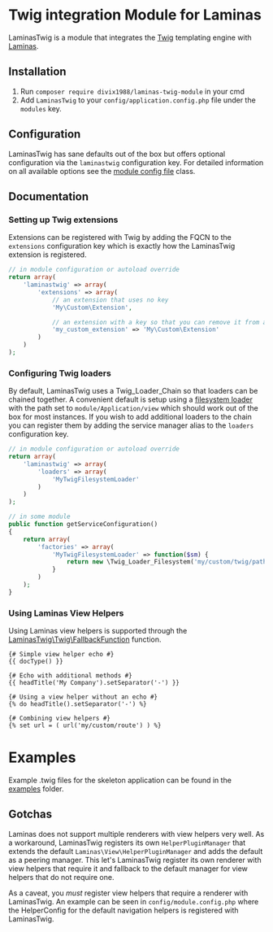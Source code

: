 # Twig integration Module for Laminas

LaminasTwig is a module that integrates the [Twig](http://twig.sensiolabs.org) templating engine with
[Laminas](http://getlaminas.org).

## Installation

 1. Run `composer require divix1988/laminas-twig-module` in your cmd
 2. Add `LaminasTwig` to your `config/application.config.php` file under the `modules` key.

## Configuration

LaminasTwig has sane defaults out of the box but offers optional configuration via the `laminastwig` configuration key. For
detailed information on all available options see the [module config file](https://github.com/divix1988/laminas-twig-module/tree/master/config/module.config.php)
class.

## Documentation

### Setting up Twig extensions

Extensions can be registered with Twig by adding the FQCN to the `extensions` configuration key which is exactly how the
LaminasTwig extension is registered.

```php
// in module configuration or autoload override
return array(
    'laminastwig' => array(
        'extensions' => array(
            // an extension that uses no key
            'My\Custom\Extension',

            // an extension with a key so that you can remove it from another module
            'my_custom_extension' => 'My\Custom\Extension'
        )
    )
);
```

### Configuring Twig loaders

By default, LaminasTwig uses a Twig_Loader_Chain so that loaders can be chained together. A convenient default is setup using
a [filesystem loader](https://github.com/divix1988/laminas-twig-module/tree/master/Module.php#L36) with the path set to
`module/Application/view` which should work out of the box for most instances. If you wish to add additional loaders
to the chain you can register them by adding the service manager alias to the `loaders` configuration key.

```php
// in module configuration or autoload override
return array(
    'laminastwig' => array(
        'loaders' => array(
            'MyTwigFilesystemLoader'
        )
    )
);

// in some module
public function getServiceConfiguration()
{
    return array(
        'factories' => array(
            'MyTwigFilesystemLoader' => function($sm) {
                return new \Twig_Loader_Filesystem('my/custom/twig/path');
            }
        )
    );
}
```

### Using Laminas View Helpers

Using Laminas view helpers is supported through the [LaminasTwig\Twig\FallbackFunction](https://github.com/divix1988/laminas-twig-module/tree/master/src/ZfcTwig/FallbackFunction.php)
function.

```twig
{# Simple view helper echo #}
{{ docType() }}

{# Echo with additional methods #}
{{ headTitle('My Company').setSeparator('-') }}

{# Using a view helper without an echo #}
{% do headTitle().setSeparator('-') %}

{# Combining view helpers #}
{% set url = ( url('my/custom/route') ) %}
```

# Examples

Example .twig files for the skeleton application can be found in the [examples](https://github.com/divix1988/laminas-twig-module/tree/master/examples)
folder.

## Gotchas

Laminas does not support multiple renderers with view helpers very well. As a workaround, LaminasTwig registers its own
`HelperPluginManager` that extends the default `Laminas\View\HelperPluginManager` and adds the default as a peering manager.
This let's LaminasTwig register its own renderer with view helpers that require it and fallback to the default manager for
view helpers that do not require one.

As a caveat, you *must* register view helpers that require a renderer with LaminasTwig. An example can be seen in
`config/module.config.php` where the HelperConfig for the default navigation helpers is registered with LaminasTwig.